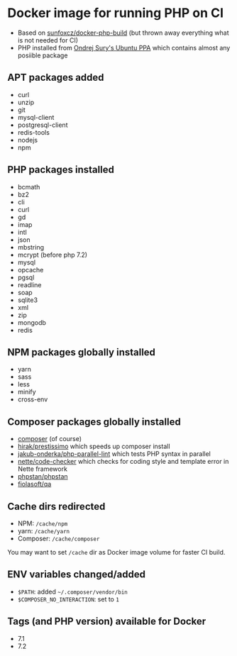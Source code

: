 # Docker image for running PHP on CI

* Based on [sunfoxcz/docker-php-build](https://github.com/sunfoxcz/docker-php-build) (but thrown away everything what is not needed for CI)
* PHP installed from [Ondrej Sury's Ubuntu PPA](https://launchpad.net/~ondrej/+archive/ubuntu/php) which contains almost any posiible package

## APT packages added

* curl
* unzip
* git
* mysql-client
* postgresql-client
* redis-tools
* nodejs
* npm

## PHP packages installed

* bcmath
* bz2
* cli
* curl
* gd
* imap
* intl
* json
* mbstring
* mcrypt (before php 7.2)
* mysql
* opcache
* pgsql
* readline
* soap
* sqlite3
* xml
* zip
* mongodb
* redis

## NPM packages globally installed

* yarn
* sass
* less
* minify
* cross-env

## Composer packages globally installed

* [composer](https://getcomposer.org/) (of course)
* [hirak/prestissimo](https://github.com/hirak/prestissimo) which speeds up composer install
* [jakub-onderka/php-parallel-lint](https://github.com/JakubOnderka/PHP-Parallel-Lint) which tests PHP syntax in parallel
* [nette/code-checker](https://github.com/nette/code-checker) which checks for coding style and template error in Nette framework
* [phpstan/phpstan](https://github.com/phpstan/phpstan)
* [fiolasoft/qa](https://github.com/fiolasoft/qa)

## Cache dirs redirected

 * NPM: `/cache/npm`
 * yarn: `/cache/yarn`
 * Composer: `/cache/composer`

You may want to set `/cache` dir as Docker image volume for faster CI build.

## ENV variables changed/added

 * `$PATH`: added `~/.composer/vendor/bin`
 * `$COMPOSER_NO_INTERACTION`: set to `1`

## Tags (and PHP version) available for Docker

* 7.1
* 7.2
